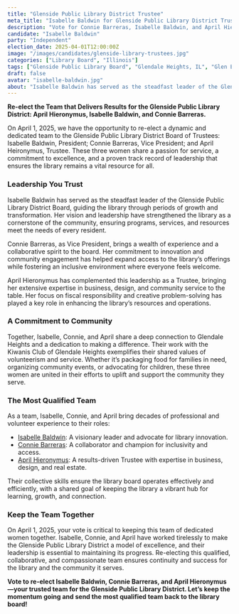 ```yaml
---
title: "Glenside Public Library District Trustee"
meta_title: "Isabelle Baldwin for Glenside Public Library District Trustee"
description: "Vote for Connie Barreras, Isabelle Baldwin, and April Hieronymus on or before April 1st for Glenside Public Library District Trustee serving Glendale Heights, IL and Glen Ellyn, IL"
candidate: "Isabelle Baldwin"
party: "Independent"
election_date: 2025-04-01T12:00:00Z
image: "/images/candidates/glenside-library-trustees.jpg"
categories: ["Library Board", "Illinois"]
tags: ["Glenside Public Library Board", "Glendale Heights, IL", "Glen Ellyn, IL"]
draft: false
avatar: "isabelle-baldwin.jpg"
about: "Isabelle Baldwin has served as the steadfast leader of the Glenside Public Library District Board, guiding the library through periods of growth and transformation. Her vision and leadership have strengthened the library as a cornerstone of the community, ensuring programs, services, and resources meet the needs of every resident."
---
```


**Re-elect the Team that Delivers Results for the Glenside Public Library District: April Hieronymus, Isabelle Baldwin, and Connie Barreras.**

On April 1, 2025, we have the opportunity to re-elect a dynamic and dedicated team to the Glenside Public Library District Board of Trustees: Isabelle Baldwin, President; Connie Barreras, Vice President; and April Heironymus, Trustee. These three women share a passion for service, a commitment to excellence, and a proven track record of leadership that ensures the library remains a vital resource for all.

### Leadership You Trust

Isabelle Baldwin has served as the steadfast leader of the Glenside Public Library District Board, guiding the library through periods of growth and transformation. Her vision and leadership have strengthened the library as a cornerstone of the community, ensuring programs, services, and resources meet the needs of every resident.

Connie Barreras, as Vice President, brings a wealth of experience and a collaborative spirit to the board. Her commitment to innovation and community engagement has helped expand access to the library’s offerings while fostering an inclusive environment where everyone feels welcome.

April Hieronymus has complemented this leadership as a Trustee, bringing her extensive expertise in business, design, and community service to the table. Her focus on fiscal responsibility and creative problem-solving has played a key role in enhancing the library’s resources and operations.

### A Commitment to Community

Together, Isabelle, Connie, and April share a deep connection to Glendale Heights and a dedication to making a difference. Their work with the Kiwanis Club of Glendale Heights exemplifies their shared values of volunteerism and service. Whether it’s packaging food for families in need, organizing community events, or advocating for children, these three women are united in their efforts to uplift and support the community they serve.

### The Most Qualified Team
As a team, Isabelle, Connie, and April bring decades of professional and volunteer experience to their roles:

* [Isabelle Baldwin](../isabelle-baldwin/): A visionary leader and advocate for library innovation.
* [Connie Barreras](..connie-barreras): A collaborator and champion for inclusivity and access.
* [April Hieronymus](../april-hieronymus/): A results-driven Trustee with expertise in business, design, and real estate.

Their collective skills ensure the library board operates effectively and efficiently, with a shared goal of keeping the library a vibrant hub for learning, growth, and connection.

### Keep the Team Together

On April 1, 2025, your vote is critical to keeping this team of dedicated women together. Isabelle, Connie, and April have worked tirelessly to make the Glenside Public Library District a model of excellence, and their leadership is essential to maintaining its progress. Re-electing this qualified, collaborative, and compassionate team ensures continuity and success for the library and the community it serves.

**Vote to re-elect Isabelle Baldwin, Connie Barreras, and April Hieronymus—your trusted team for the Glenside Public Library District. Let’s keep the momentum going and send the most qualified team back to the library board!**
